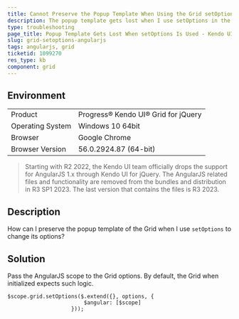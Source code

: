 ```yaml
---
title: Cannot Preserve the Popup Template When Using the Grid setOptions Method in AngularJS
description: The popup template gets lost when I use setOptions in the Kendo UI Grid.
type: troubleshooting
page_title: Popup Template Gets Lost When setOptions Is Used - Kendo UI for jQuery Data Grid
slug: grid-setoptions-angularjs
tags: angularjs, grid
ticketid: 1099270
res_type: kb
component: grid
---
```


## Environment

<table>
 <tr>
  <td>Product</td>
  <td>Progress® Kendo UI® Grid for jQuery</td> 
 </tr>
 <tr>
  <td>Operating System</td>
  <td>Windows 10 64bit</td>
 </tr>
 <tr>
  <td>Browser</td>
  <td>Google Chrome</td>
 </tr>
 <tr>
  <td>Browser Version</td>
  <td>56.0.2924.87 (64-bit)</td>
 </tr>
</table>

> Starting with R2 2022, the Kendo UI team officially drops the support for AngularJS 1.x through Kendo UI for jQuery. The AngularJS related files and functionality are removed from the bundles and distribution in R3 SP1 2023. The last version that contains the files is R3 2023.


## Description

How can I preserve the popup template of the Grid when I use `setOptions` to change its options?

## Solution

Pass the AngularJS scope to the Grid options. By default, the Grid when initialized expects such logic.

```
$scope.grid.setOptions($.extend({}, options, {
                        $angular: [$scope]
                    }));
```
